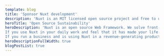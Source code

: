 ```yaml
---
template: blog
title: 'Sponsor Nuxt development'
description: 'Nuxt is an MIT licensed open source project and free to use. However, the maintenance effort is not sustainable without proper financial backing.'
heroTitle: 'Open Source Sustainability'
heroDescription: 'Nuxt is an open source Web Framework. We solve front-end development issues, using Vue.js, Node.js and a suite of other open source tools such as Webpack, Babel and PostCSS.
If you use Nuxt in your daily work and feel that it has made your life easier, please consider backing us.
If you run a business and is using Nuxt in a revenue-generating product, it makes business sense to sponsor Nuxt development: it ensures the project that your product relies on stays healthy and actively maintained. It can also help your exposure in the Nuxt community and makes it easier to attract Nuxt developers.'
heroDescriptionFullWidth: true
blogPostList: true
---
```

